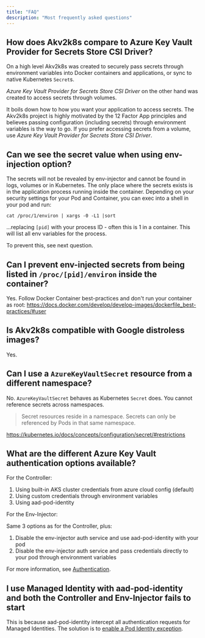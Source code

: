 ```yaml
---
title: "FAQ"
description: "Most frequently asked questions"
---
```


## How does Akv2k8s compare to Azure Key Vault Provider for Secrets Store CSI Driver?

On a high level Akv2k8s was created to securely pass secrets through environment variables into Docker containers and applications, or sync to native Kubernetes `Secret`s. 

*Azure Key Vault Provider for Secrets Store CSI Driver* on the other hand was created to access secrets through volumes. 

It boils down how to how you want your application to access secrets. The Akv2k8s project is highly motivated by the 12 Factor App principles and believes passing configuration (including secrets) through environment variables is the way to go. If you prefer accessing secrets from a volume, use *Azure Key Vault Provider for Secrets Store CSI Driver*.

## Can we see the secret value when using env-injection option?

The secrets will not be revealed by env-injector and cannot be found in logs, volumes or in Kubernetes. The only place where the secrets exists is in the application process running inside the container. Depending on your security settings for your Pod and Container, you can exec into a shell in your pod and run: 

```
cat /proc/1/environ | xargs -0 -L1 |sort
```

...replacing `[pid]` with your process ID - often this is 1 in a container. This will list all env variables for the process.

To prevent this, see next question.

## Can I prevent env-injected secrets from being listed in `/proc/[pid]/environ` inside the container?

Yes. Follow Docker Container best-practices and don't run your container as root: https://docs.docker.com/develop/develop-images/dockerfile_best-practices/#user

## Is Akv2k8s compatible with Google distroless images?

Yes. 

## Can I use a `AzureKeyVaultSecret` resource from a different namespace?

No. `AzureKeyVaultSecret` behaves as Kubernetes `Secret` does. You cannot reference secrets across namespaces. 

> Secret resources reside in a namespace. Secrets can only be referenced by Pods in that same namespace.

https://kubernetes.io/docs/concepts/configuration/secret/#restrictions

## What are the different Azure Key Vault authentication options available?

For the Controller:

1. Using built-in AKS cluster credentials from azure cloud config (default)
2. Using custom credentials through environment variables
3. Using aad-pod-identity

For the Env-Injector:

Same 3 options as for the Controller, plus:

1. Disable the env-injector auth service and use aad-pod-identity with your pod
2. Disable the env-injector auth service and pass credentials directly to your pod through environment variables

For more information, see [Authentication](security/authentication).

## I use Managed Identity with aad-pod-identity and both the Controller and Env-Injector fails to start

This is because aad-pod-identity intercept all authentication requests for Managed Identities. The solution is to [enable a Pod Identity exception](installation/with-aad-pod-identity).